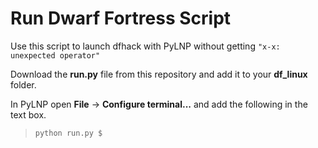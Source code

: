 # Run Dwarf Fortress Script

Use this script to launch dfhack with PyLNP without getting `"x-x: unexpected operator"`

Download the **run.py** file from this repository and add it to your **df_linux** folder.

In PyLNP open **File** -> **Configure terminal...** and add the following in the text box.
> `python run.py $` 
